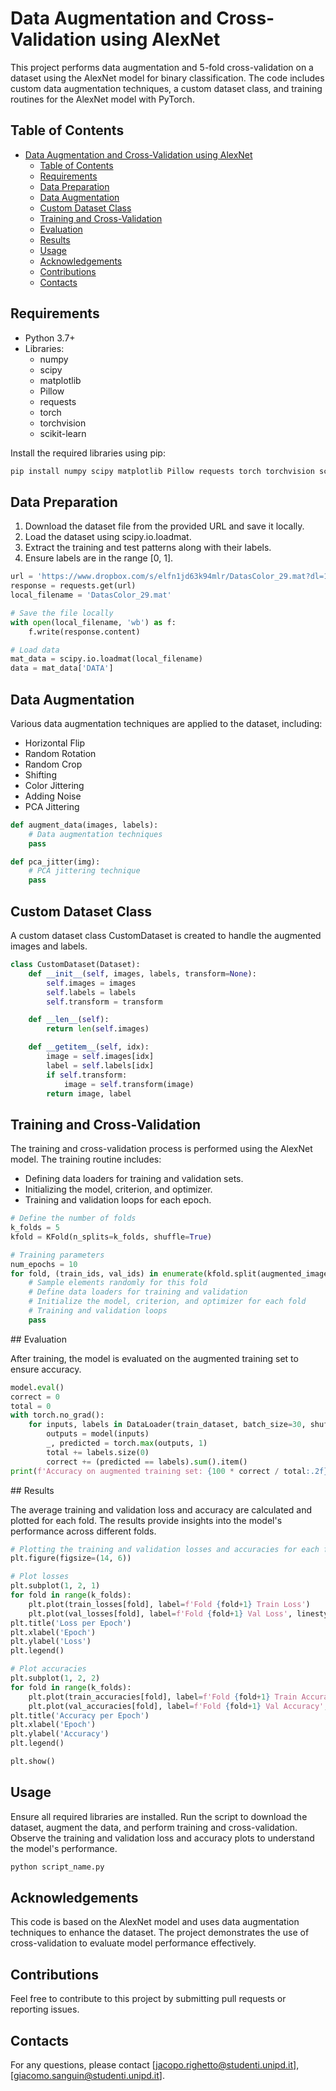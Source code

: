 # Data Augmentation and Cross-Validation using AlexNet

This project performs data augmentation and 5-fold cross-validation on a dataset using the AlexNet model for binary classification. The code includes custom data augmentation techniques, a custom dataset class, and training routines for the AlexNet model with PyTorch.

## Table of Contents

- [Data Augmentation and Cross-Validation using AlexNet](#data-augmentation-and-cross-validation-using-alexnet)
  - [Table of Contents](#table-of-contents)
  - [Requirements](#requirements)
  - [Data Preparation](#data-preparation)
  - [Data Augmentation](#data-augmentation)
  - [Custom Dataset Class](#custom-dataset-class)
  - [Training and Cross-Validation](#training-and-cross-validation)
  - [Evaluation](#evaluation)
  - [Results](#results)
  - [Usage](#usage)
  - [Acknowledgements](#acknowledgements)
  - [Contributions](#contributions)
  - [Contacts](#contacts)


## Requirements

- Python 3.7+
- Libraries:
  - numpy
  - scipy
  - matplotlib
  - Pillow
  - requests
  - torch
  - torchvision
  - scikit-learn

Install the required libraries using pip:
```bash
pip install numpy scipy matplotlib Pillow requests torch torchvision scikit-learn
```

## Data Preparation

1. Download the dataset file from the provided URL and save it locally.
2. Load the dataset using scipy.io.loadmat.
3. Extract the training and test patterns along with their labels.
4. Ensure labels are in the range [0, 1].

```python
url = 'https://www.dropbox.com/s/elfn1jd63k94mlr/DatasColor_29.mat?dl=1'
response = requests.get(url)
local_filename = 'DatasColor_29.mat'

# Save the file locally
with open(local_filename, 'wb') as f:
    f.write(response.content)

# Load data
mat_data = scipy.io.loadmat(local_filename)
data = mat_data['DATA']
```

## Data Augmentation

Various data augmentation techniques are applied to the dataset, including:

- Horizontal Flip
- Random Rotation
- Random Crop
- Shifting
- Color Jittering
- Adding Noise
- PCA Jittering

```python
def augment_data(images, labels):
    # Data augmentation techniques
    pass

def pca_jitter(img):
    # PCA jittering technique
    pass
```

## Custom Dataset Class

A custom dataset class CustomDataset is created to handle the augmented images and labels.

```python
class CustomDataset(Dataset):
    def __init__(self, images, labels, transform=None):
        self.images = images
        self.labels = labels
        self.transform = transform

    def __len__(self):
        return len(self.images)

    def __getitem__(self, idx):
        image = self.images[idx]
        label = self.labels[idx]
        if self.transform:
            image = self.transform(image)
        return image, label
```

## Training and Cross-Validation

The training and cross-validation process is performed using the AlexNet model. The training routine includes:

- Defining data loaders for training and validation sets.
- Initializing the model, criterion, and optimizer.
- Training and validation loops for each epoch.

```python
# Define the number of folds
k_folds = 5
kfold = KFold(n_splits=k_folds, shuffle=True)

# Training parameters
num_epochs = 10
for fold, (train_ids, val_ids) in enumerate(kfold.split(augmented_images)):
    # Sample elements randomly for this fold
    # Define data loaders for training and validation
    # Initialize the model, criterion, and optimizer for each fold
    # Training and validation loops
    pass
```

## Evaluation

After training, the model is evaluated on the augmented training set to ensure accuracy.

```python
model.eval()
correct = 0
total = 0
with torch.no_grad():
    for inputs, labels in DataLoader(train_dataset, batch_size=30, shuffle=True):
        outputs = model(inputs)
        _, predicted = torch.max(outputs, 1)
        total += labels.size(0)
        correct += (predicted == labels).sum().item()
print(f'Accuracy on augmented training set: {100 * correct / total:.2f}%')
```

## Results

The average training and validation loss and accuracy are calculated and plotted for each fold. The results provide insights into the model's performance across different folds.

```python
# Plotting the training and validation losses and accuracies for each fold
plt.figure(figsize=(14, 6))

# Plot losses
plt.subplot(1, 2, 1)
for fold in range(k_folds):
    plt.plot(train_losses[fold], label=f'Fold {fold+1} Train Loss')
    plt.plot(val_losses[fold], label=f'Fold {fold+1} Val Loss', linestyle='--')
plt.title('Loss per Epoch')
plt.xlabel('Epoch')
plt.ylabel('Loss')
plt.legend()

# Plot accuracies
plt.subplot(1, 2, 2)
for fold in range(k_folds):
    plt.plot(train_accuracies[fold], label=f'Fold {fold+1} Train Accuracy')
    plt.plot(val_accuracies[fold], label=f'Fold {fold+1} Val Accuracy', linestyle='--')
plt.title('Accuracy per Epoch')
plt.xlabel('Epoch')
plt.ylabel('Accuracy')
plt.legend()

plt.show()
```

## Usage

Ensure all required libraries are installed.
Run the script to download the dataset, augment the data, and perform training and cross-validation.
Observe the training and validation loss and accuracy plots to understand the model's performance.

```bash
python script_name.py
```

## Acknowledgements

This code is based on the AlexNet model and uses data augmentation techniques to enhance the dataset. The project demonstrates the use of cross-validation to evaluate model performance effectively.

## Contributions
Feel free to contribute to this project by submitting pull requests or reporting issues.

## Contacts
For any questions, please contact [jacopo.righetto@studenti.unipd.it], [giacomo.sanguin@studenti.unipd.it].